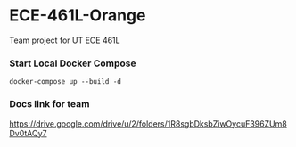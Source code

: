 # ECE-461L-Orange
Team project for UT ECE 461L

### Start Local Docker Compose
```docker-compose up --build -d```

### Docs link for team
https://drive.google.com/drive/u/2/folders/1R8sgbDksbZiwOycuF396ZUm8Dv0tAQy7

